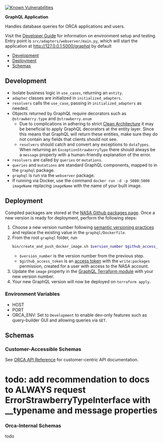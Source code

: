 [![Known Vulnerabilities](https://snyk.io/test/github/nasa/cumulus-orca/badge.svg?targetFile=graphql/requirements.txt)](https://snyk.io/test/github/nasa/cumulus-orca?targetFile=graphql/requirements.txt)

**GraphQL Application**

Handles database queries for ORCA applications and users.

Visit the [Developer Guide](https://nasa.github.io/cumulus-orca/docs/developer/development-guide/code/contrib-code-intro) for information on environment setup and testing.
Entry point is `src/adapters/webserver/main.py`, which will start the application at http://127.0.0.1:5000/graphql by default

- [Development](#development)
- [Deployment](#deployment)
- [Schemas](#schemas)

## Development
- Isolate business logic in `use_cases`, returning an `entity`.
- `adapter` classes are initialized in `initialized_adapters`.
- `resolvers` calls the `use_case`, passing in `initialized_adapters` as needed.
- Objects returned by GraphQL require decorators such as `@strawberry.type` and `@strawberry.enum`
  - Due to complications in adhering to strict 
    [Clean Architecture](https://nasa.github.io/cumulus-orca/docs/developer/development-guide/code/clean-architecture)
    it may be beneficial to apply GraphQL decorators at the entity layer.
    Since this means that GraphQL will return these entities, 
    make sure they do not contain any fields that clients should not see.
  - `resolvers` should catch and convert any exceptions to `dataTypes`.
    When returning an `ExceptionStrawberryType` there should always be a `message` property 
    with a human-friendly explanation of the error.
- `resolvers` are called by `queries` or `mutations`.
- `queries` and `mutations` are standard GraphQL components, mapped to in the `graphql` package.
- `graphql` is run via the `webserver` package.
- If running via Docker, use the command `docker run -d -p 5000:5000 imageName` replacing `imageName` with the name of your built image.

## Deployment
Compiled packages are stored at the [NASA Github packages page](https://github.com/orgs/nasa/packages/container/package/cumulus-orca%2Fgraphql).
Once a new version is ready for deployment, perform the following steps:
1. Choose a new version number following [semantic versioning practices](https://semver.org/) and replace the existing value in the `graphql/Dockerfile`.
1. From the root `graphql` folder, run
   ```bash
   bin/create_and_push_docker_image.sh $version_number $github_access_token
   ```
   - `$version_number` is the version number from the previous step.
   - `$github_access_token` is an [access token](https://github.com/settings/tokens) with the `write:packages` permission, created for a user with access to the NASA account.
1. Update the `image` property in the [GraphQL Terraform module](https://github.com/nasa/cumulus-orca/blob/master/modules/graph_ql/main.tf) with your new version number.
1. Your new GraphQL version will now be deployed on `terraform apply`.

### Environment Variables
- HOST
- PORT
- ORCA_ENV: Set to `Development` to enable dev-only features such as query-builder GUI and allowing queries via `GET`.
  

<a name="input-output-schemas"></a>
## Schemas
### Customer-Accessible Schemas
See [ORCA API Reference](https://nasa.github.io/cumulus-orca/docs/developer/api/orca-api) 
for customer-centric API documentation.
# todo: add recommendation to docs to ALWAYS request ErrorStrawberryTypeInterface with __typename and message properties

### Orca-Internal Schemas
todo

